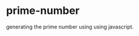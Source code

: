 # prime-number
generating the prime number using using javascript.
<html>
<body>
<script type="text/javascript">
function check(n){
for (c=2; c<=n - 1; c++){
if ( n%c == 0 ){
return false;
}
return true;
}
}

function prime(num){
if(check(num) == true){
document.write(num +"   is Prime Number" );
}else{
//document.write(num+" is Not Prime Number");
}
}

function maxnum(range){
for (i=1; i<=range; i++){
prime(i);
}
}

var range = 100;
maxnum(range);
</script>
</body>
</html>
